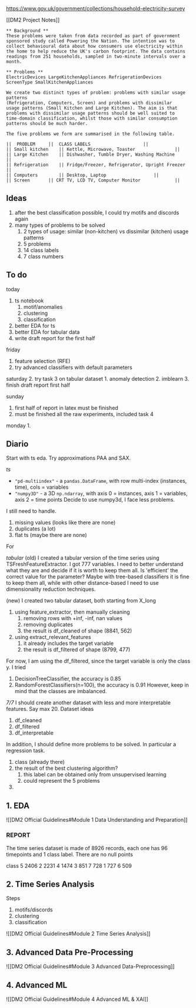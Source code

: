 https://www.gov.uk/government/collections/household-electricity-survey

[[DM2 Project Notes]]

```
** Background **
These problems were taken from data recorded as part of government sponsored study called Powering the Nation. The intention was to collect behavioural data about how consumers use electricity within the home to help reduce the UK's carbon footprint. The data contains readings from 251 households, sampled in two-minute intervals over a month.

** Problems **
ElectricDevices LargeKitchenAppliances RefrigerationDevices
ScreenType SmallKitchenAppliances

We create two distinct types of problem: problems with similar usage patterns
(Refrigeration, Computers, Screen) and problems with dissimilar
usage patterns (Small Kitchen and Large Kitchen). The aim is that
problems with dissimilar usage patterns should be well suited to
time-domain classification, whilst those with similar consumption
patterns should be much harder.

The five problems we form are summarised in the following table.

||	PROBLEM 	|| 	CLASS LABELS 					||
|| Small kitchen 	|| Kettle, Microwave, Toaster 				||
|| Large Kitchen 	|| Dishwasher, Tumble Dryer, Washing Machine 		||
|| Refrigeration 	|| Fridge/Freezer, Refrigerator, Upright Freezer 	||
|| Computers 		|| Desktop, Laptop 					||
|| Screen 		|| CRT TV, LCD TV, Computer Monitor 			||
```


## Ideas

1. after the best classification possible, I could try motifs and discords again
2. many types of problems to be solved
	1. 2 types of usage: similar (non-kitchen) vs dissimilar (kitchen) usage patterns
	2. 5 problems
	3. 14 class labels
	4. 7 class numbers



## To do

today
1. ts notebook
	1. motif/anomalies
	2. clustering
	3. classification
2. better EDA for ts
3. better EDA for tabular data
4. write draft report for the first half

friday
1. feature selection (RFE)
2. try advanced classifiers with default parameters

saturday
2. try task 3 on tabular dataset
	1. anomaly detection
	2. imblearn
3. finish draft report first half

sunday
1. first half of report in latex must be finished
2. must be finished all the raw experiments, included task 4

monday
1. 


## Diario

Start with ts eda.
Try approximations PAA and SAX.

*ts*
- `"pd-multiindex"` - a `pandas.DataFrame`, with row multi-index (instances, time), cols = variables
- `"numpy3D"` - a 3D `np.ndarray`, with axis 0 = instances, axis 1 = variables, axis 2 = time points
Decide to use numpy3d, I face less problems.

I still need to handle.
1. missing values (looks like there are none)
2. duplicates (a lot)
3. flat ts (maybe there are none)

For 


*tabular*
(old)
I created a tabular version of the time series using TSFreshFeatureExtractor.
I got 777 variables. I need to better understand what they are and decide if it is worth to keep them all. Is 'efficient' the correct value for the parameter?
Maybe with tree-based classifiers it is fine to keep them all, while with other distance-based I need to use dimensionality reduction techniques.

(new)
I created two tabular dataset, both starting from X_long
1. using feature_extractor, then manually cleaning
	1. removing rows with +inf, -inf, nan values
	2. removing duplicates
	3. the result is df_cleaned of shape (8841, 562)
3. using extract_relevant_features
	1. it already includes the target variable
	2. the result is df_filtered of shape (8799, 477)

For now, I am using the df_filtered, since the target variable is only the class y.
I tried
1. DecisionTreeClassifier, the accuracy is 0.85
2. RandomForestClassifiers(n=100), the accuracy is 0.91
However, keep in mind that the classes are imbalanced.

*7/7*
I should create another dataset with less and more interpretable features.
Say max 20.
Dataset ideas
1. df_cleaned
2. df_filtered
3. df_interpretable

In addition, I should define more problems to be solved.
In particular a regression task.
1. class (already there)
2. the result of the best clustering algorithm?
	1. this label can be obtained only from unsupervised learning
	2. could represent the 5 problems
3. 






## 1. EDA

![[DM2 Official Guidelines#Module 1 Data Understanding and Preparation]]


### REPORT

The time series dataset is made of 8926 records, each one has 96 timepoints and 1 class label.
There are no null points

class
5    2406
2    2231
4    1474
3     851
7     728
1     727
6     509



## 2. Time Series Analysis
Steps
1. motifs/discords
2. clustering
3. classification

![[DM2 Official Guidelines#Module 2 Time Series Analysis]]


## 3.  Advanced Data Pre-Processing
![[DM2 Official Guidelines#Module 3 Advanced Data-Preprocessing]]






## 4. Advanced ML
![[DM2 Official Guidelines#Module 4 Advanced ML & XAI]]



